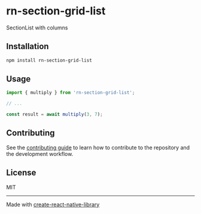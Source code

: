 # rn-section-grid-list

SectionList with columns

## Installation

```sh
npm install rn-section-grid-list
```

## Usage

```js
import { multiply } from 'rn-section-grid-list';

// ...

const result = await multiply(3, 7);
```

## Contributing

See the [contributing guide](CONTRIBUTING.md) to learn how to contribute to the repository and the development workflow.

## License

MIT

---

Made with [create-react-native-library](https://github.com/callstack/react-native-builder-bob)
